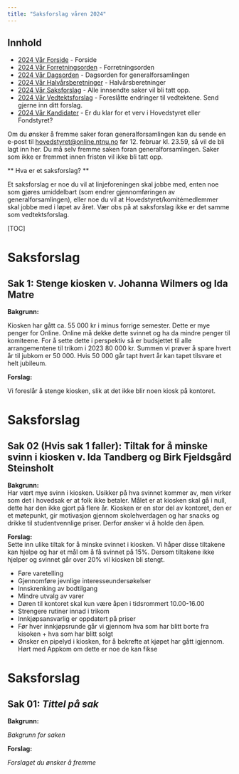 ```yaml
---
title: "Saksforslag våren 2024"
---
```


## Innhold
* [2024 Vår Forside](/wiki/online/generalforsamlingen/genfors2024v)   - Forside
* [2024 Vår Forretningsorden](/wiki/online/generalforsamlingen/genfors2024v/forretningsorden) - Forretningsorden
* [2024 Vår Dagsorden](/wiki/online/generalforsamlingen/genfors2024v/dagsorden) - Dagsorden for generalforsamlingen
* [2024 Vår Halvårsberetninger](/wiki/online/generalforsamlingen/genfors2024V/aarsberetninger) - Halvårsberetninger
* [2024 Vår Saksforslag](/wiki/online/generalforsamlingen/genfors2024v/saksforslag) - Alle innsendte saker vil bli tatt opp.
* [2024 Vår Vedtektsforslag](/wiki/online/generalforsamlingen/genfors2024v/vedtekstforslag) - Foreslåtte endringer til vedtektene. Send gjerne inn ditt forslag.
* [2024 Vår Kandidater](/wiki/online/generalforsamlingen/genfors2024v/valg) - Er du klar for et verv i Hovedstyret eller Fondstyret?

Om du ønsker å fremme saker foran generalforsamlingen kan du sende en e-post til hovedstyret@online.ntnu.no før 12. februar kl. 23.59, så vil de bli lagt inn her. Du må selv fremme saken foran generalforsamlingen. Saker som ikke er fremmet innen fristen vil ikke bli tatt opp. 

** Hva er et saksforslag? **

Et saksforslag er noe du vil at linjeforeningen skal jobbe med, enten noe som gjøres umiddelbart (som endrer gjennomføringen av generalforsamlingen), eller noe du vil at Hovedstyret/komitémedlemmer skal jobbe med i løpet av året. Vær obs på at saksforslag ikke er det samme som vedtektsforslag.

[TOC]
# Saksforslag 

## Sak 1: Stenge kiosken v. Johanna Wilmers og Ida Matre

**Bakgrunn:**  

Kiosken har gått ca. 55 000 kr i minus forrige semester. Dette er mye penger for Online. Online må dekke dette svinnet og ha da mindre penger til komiteene. For å sette dette i perspektiv så er budsjettet til alle arrangementene til trikom i 2023 80 000 kr. Summen vi prøver å spare hvert år til jubkom er 50 000. Hvis 50 000 går tapt hvert år kan tapet tilsvare et helt jubileum. 

**Forslag:**  

Vi foreslår å stenge kiosken, slik at det ikke blir noen kiosk på kontoret.
# Saksforslag 

## Sak 02 (Hvis sak 1 faller): Tiltak for å minske svinn i kiosken v. Ida Tandberg og Birk Fjeldsgård Steinsholt

**Bakgrunn:**  
Har vært mye svinn i kiosken. Usikker på hva svinnet kommer av, men virker som det i hovedsak er at folk ikke betaler. Målet er at kiosken skal gå i null, dette har den ikke gjort på flere år. Kiosken er en stor del av kontoret, den er et møtepunkt, gir motivasjon gjennom skolehverdagen og har snacks og drikke til studentvennlige priser. Derfor ønsker vi å holde den åpen. 

 
**Forslag:**  
Sette inn ulike tiltak for å minske svinnet i kiosken. Vi håper disse tiltakene kan hjelpe og har et mål om å få svinnet på 15%. Dersom tiltakene ikke hjelper og svinnet går over 20% vil kiosken bli stengt.  

-   Føre varetelling
-   Gjennomføre jevnlige interesseundersøkelser
-   Innskrenking av bodtilgang
-   Mindre utvalg av varer
-   Døren til kontoret skal kun være åpen i tidsrommert 10.00-16.00
-   Strengere rutiner innad i trikom
   -   Innkjøpsansvarlig er oppdatert på priser
   -   Før hver innkjøpsrunde går vi gjennom hva som har blitt borte fra kisoken + hva som har blitt solgt
-   Ønsker en pipelyd i kiosken, for å bekrefte at kjøpet har gått igjennom. Hørt med Appkom om dette er noe de kan fikse

# Saksforslag 

## Sak 01: _Tittel på sak_

**Bakgrunn:**  

_Bakgrunn for saken_

**Forslag:**  

_Forslaget du ønsker å fremme_